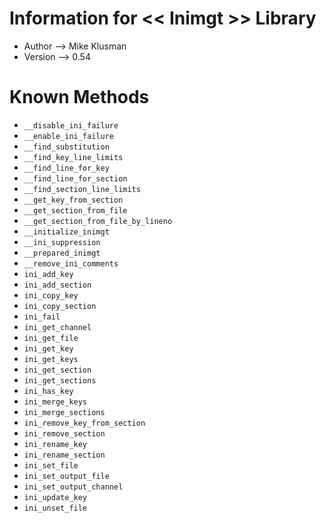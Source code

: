 # Information for << Inimgt >> Library

* Author --> Mike Klusman
* Version --> 0.54

# Known Methods

* `__disable_ini_failure`
* `__enable_ini_failure`
* `__find_substitution`
* `__find_key_line_limits`
* `__find_line_for_key`
* `__find_line_for_section`
* `__find_section_line_limits`
* `__get_key_from_section`
* `__get_section_from_file`
* `__get_section_from_file_by_lineno`
* `__initialize_inimgt`
* `__ini_suppression`
* `__prepared_inimgt`
* `__remove_ini_comments`
* `ini_add_key`
* `ini_add_section`
* `ini_copy_key`
* `ini_copy_section`
* `ini_fail`
* `ini_get_channel`
* `ini_get_file`
* `ini_get_key`
* `ini_get_keys`
* `ini_get_section`
* `ini_get_sections`
* `ini_has_key`
* `ini_merge_keys`
* `ini_merge_sections`
* `ini_remove_key_from_section`
* `ini_remove_section`
* `ini_rename_key`
* `ini_rename_section`
* `ini_set_file`
* `ini_set_output_file`
* `ini_set_output_channel`
* `ini_update_key`
* `ini_unset_file`
